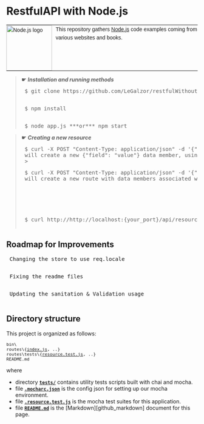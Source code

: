 # <span id="top">RestfulAPI with Node.js</span>

<table style="font-family:Helvetica,Arial;font-size:14px;line-height:1.6;">
  <tr>
  <td style="border:0;padding:0 10px 0 0;min-width:120px;"><a href="https://nodejs.org/" rel="external"><img src="https://nodejs.org/static/images/logos/nodejs-new-pantone-black.svg" width="120" alt="Node.js logo"/></a></td>
  <td style="border:0;padding:0;vertical-align:text-top;">This repository gathers <a href="https://nodejs.org/en/" rel="external">Node.js</a> code examples coming from various websites and books.<br/>
  </td>
  </tr>
</table>

> **&#9755;** ***Installation and running methods***<br/>
>  <pre>
>  $ git clone https://github.com/LeGalzor/restfulWithoutDB.git
>   </pre>
>  <pre>
>  $ npm install
>   </pre>
>  <pre>
>  $ node app.js ***or*** npm start
> </pre>


> **&#9755;** ***Creating a new resource***<br/>
>  <pre>
>  $ curl -X POST "Content-Type: application/json" -d '{"field": "value"}' http://localhost:{your_port}/api/resource
>  will create a new {"field": "value"} data member, using POST again you can either update or include a new data members.
>  >  <pre>
>  $ curl -X POST "Content-Type: application/json" -d '{"field": "value"}' http://localhost:{your_port}/api/resource/{your_route}
>  will create a new route with data members associated with this route only.
>   </pre>
>   </pre>
>  <pre>
>  $ curl http://http://localhost:{your_port}/api/resource will return the current resource for the route.
>   </pre>

## <span id="structure">Roadmap for Improvements</span>
 <pre>
 Changing the store to use req.locale
  </pre>
   <pre>
 Fixing the readme files
  </pre>
   <pre>
 Updating the sanitation & Validation usage
  </pre>

## <span id="structure">Directory structure</span>

This project is organized as follows:
<pre style="font-size:80%;">
bin\
routes\{<a href="routes/index.js">index.js</a>, ..}
routes\tests\{<a href="tests/resource.test.js">resource.test.js</a>, ..}
README.md
</pre>

where

- directory [**`tests/`**](tests/) contains utility tests scripts built with chai and mocha.
- file [**`.mocharc.json`**](.mocharc.json) is the config json for setting up our mocha environment.
- file [**`.resource.test.js`**](resource.test.js) is the mocha test suites for this application.
- file [**`README.md`**](README.md) is the [Markdown][github_markdown] document for this page.

>

